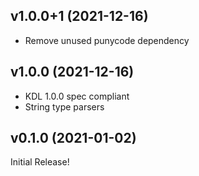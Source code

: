 ## v1.0.0+1 (2021-12-16)

- Remove unused punycode dependency

## v1.0.0 (2021-12-16)

- KDL 1.0.0 spec compliant
- String type parsers

## v0.1.0 (2021-01-02)

Initial Release!
